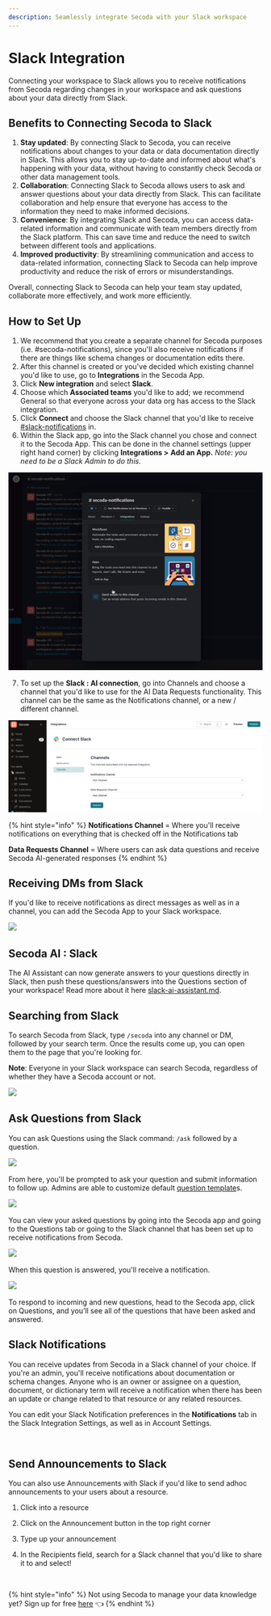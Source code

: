```yaml
---
description: Seamlessly integrate Secoda with your Slack workspace
---
```


# Slack Integration

Connecting your workspace to Slack allows you to receive notifications from Secoda regarding changes in your workspace and ask questions about your data directly from Slack.

## Benefits to **Connecting Secoda to Slack** <a href="#h_3a4bfd6458" id="h_3a4bfd6458"></a>

1. **Stay updated**: By connecting Slack to Secoda, you can receive notifications about changes to your data or data documentation directly in Slack. This allows you to stay up-to-date and informed about what's happening with your data, without having to constantly check Secoda or other data management tools.
2. **Collaboration**: Connecting Slack to Secoda allows users to ask and answer questions about your data directly from Slack. This can facilitate collaboration and help ensure that everyone has access to the information they need to make informed decisions.
3. **Convenience**: By integrating Slack and Secoda, you can access data-related information and communicate with team members directly from the Slack platform. This can save time and reduce the need to switch between different tools and applications.
4. **Improved productivity**: By streamlining communication and access to data-related information, connecting Slack to Secoda can help improve productivity and reduce the risk of errors or misunderstandings.

Overall, connecting Slack to Secoda can help your team stay updated, collaborate more effectively, and work more efficiently.

## How to Set Up

1. We recommend that you create a separate channel for Secoda purposes (i.e. #secoda-notifications), since you'll also receive notifications if there are things like schema changes or documentation edits there.
2. After this channel is created or you've decided which existing channel you'd like to use, go to **Integrations** in the Secoda App.
3. Click **New integration** and select **Slack**.
4. Choose which **Associated teams** you'd like to add; we recommend General so that everyone across your data org has access to the Slack integration.
5. Click **Connect** and choose the Slack channel that you'd like to receive [#slack-notifications](./#slack-notifications "mention") in.
6. Within the Slack app, go into the Slack channel you chose and connect it to the Secoda App. This can be done in the channel settings (upper right hand corner) by clicking **Integrations >** **Add an App.** _Note: you need to be a Slack Admin to do this._

![](https://raw.githubusercontent.com/secoda/gitbook/master/.gitbook/assets/Screenshot%202023-06-13%20at%202.28.52%20PM.png)

7. To set up the **Slack : AI connection**, go into Channels and choose a channel that you'd like to use for the AI Data Requests functionality. This channel can be the same as the Notifications channel, or a new / different channel.

![](https://raw.githubusercontent.com/secoda/gitbook/master/.gitbook/assets/Screenshot%202023-06-13%20at%2012.01.31%20PM.png)

{% hint style="info" %}
**Notifications Channel** = Where you'll receive notifications on everything that is checked off in the Notifications tab

**Data Requests Channel** = Where users can ask data questions and receive Secoda AI-generated responses
{% endhint %}

## Receiving DMs from Slack

If you'd like to receive notifications as direct messages as well as in a channel, you can add the Secoda App to your Slack workspace.

![](https://secoda-public-media-assets.s3.amazonaws.com/Screenshot%202023-05-18%20at%2012.24.58%20PM.png)</figcaption></figure>

## Secoda AI : Slack

The AI Assistant can now generate answers to your questions directly in Slack, then push these questions/answers into the Questions section of your workspace! Read more about it here [slack-ai-assistant.md](slack-ai-assistant.md "mention").

## Searching from Slack

To search Secoda from Slack, type `/secoda` into any channel or DM, followed by your search term. Once the results come up, you can open them to the page that you're looking for.

**Note**: Everyone in your Slack workspace can search Secoda, regardless of whether they have a Secoda account or not.

![](https://secoda-public-media-assets.s3.amazonaws.com/askslack%20\(1\)%20\(1\)%20\(1\).gif)

## Ask Questions from Slack

You can ask Questions using the Slack command: `/ask` followed by a question.

![](https://secoda-public-media-assets.s3.amazonaws.com/Screen%20Shot%202022-04-09%20at%202.08.29%20PM%20\(1\)%20\(1\)%20\(1\)%20\(1\)%20\(1\)%20\(1\)%20\(1\).png)

From here, you'll be prompted to ask your question and submit information to follow up. Admins are able to customize default [question template](../../../features/ask-questions-in-secoda/templates.md)s.

![](https://secoda-public-media-assets.s3.amazonaws.com/Screen%20Shot%202022-04-09%20at%202.09.20%20PM.png)

You can view your asked questions by going into the Secoda app and going to the Questions tab or going to the Slack channel that has been set up to receive notifications from Secoda.

![](https://secoda-public-media-assets.s3.amazonaws.com/Screen%20Shot%202022-04-09%20at%202.09.34%20PM.png)

When this question is answered, you'll receive a notification.

![](https://secoda-public-media-assets.s3.amazonaws.com/Screen%20Shot%202022-04-09%20at%202.10.05%20PM%20\(1\).png)

To respond to incoming and new questions, head to the Secoda app, click on Questions, and you’ll see all of the questions that have been asked and answered.

## Slack Notifications

You can receive updates from Secoda in a Slack channel of your choice. If you're an admin, you'll receive notifications about documentation or schema changes. Anyone who is an owner or assignee on a question, document, or dictionary term will receive a notification when there has been an update or change related to that resource or any related resources.

You can edit your Slack Notification preferences in the **Notifications** tab in the Slack Integration Settings, as well as in Account Settings.

<figure><img src="https://secoda-public-media-assets.s3.amazonaws.com/Screenshot%202023-06-12%20at%204.55.37%20PM.png" alt=""><figcaption></figcaption></figure>

## Send Announcements to Slack

You can also use Announcements with Slack if you'd like to send adhoc announcements to your users about a resource.

1. Click into a resource
2. Click on the Announcement button in the top right corner
3. Type up your announcement
4.  In the Recipients field, search for a Slack channel that you'd like to share it to and select!

    <figure><img src="https://secoda-public-media-assets.s3.amazonaws.com/Kapture%202023-05-16%20at%2016.28.49.gif" alt=""><figcaption></figcaption></figure>

{% hint style="info" %}
Not using Secoda to manage your data knowledge yet? Sign up for free [here](https://app.secoda.co) 👈
{% endhint %}
